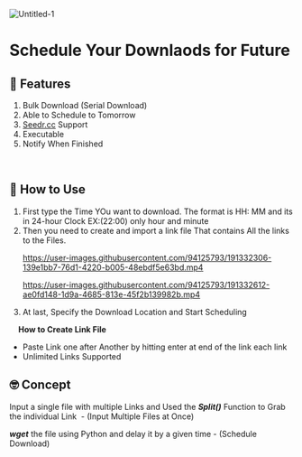 ![Untitled-1](https://user-images.githubusercontent.com/94125793/191333314-b189b764-d296-47df-82cc-34dab114cfe2.png)

<h1>Schedule Your Downlaods for Future</h1>

<h2 dir="auto">🧐&nbsp;Features</h2>
<ol>


<li>Bulk Download (Serial Download)</li>
<li>Able to Schedule to Tomorrow</li>
<li><a href="http://www.seedr.cc" target="_blank">Seedr.cc</a> Support</li>
<li>Executable</li>
<li>Notify When Finished</li>
</ol>
<p>&nbsp;</p>
<h2 dir="auto">🤔 How to Use</h2>
<ol>
<li>First type the Time YOu want to download. The format is HH: MM and its in 24-hour Clock EX:(22:00) only hour and minute</li>
<li>Then you need to create and import a link file That contains All the links to the Files.



https://user-images.githubusercontent.com/94125793/191332306-139e1bb7-76d1-4220-b005-48ebdf5e63bd.mp4



https://user-images.githubusercontent.com/94125793/191332612-ae0fd148-1d9a-4685-813e-45f2b139982b.mp4



</li>
<li>At last, Specify the Download Location and Start Scheduling</li>
</ol>
<p>&nbsp; &nbsp; <strong>How to Create Link File</strong></p>
<ul>
<li>Paste Link one after Another by hitting enter at end of the link each link&nbsp;</li>
<li>Unlimited Links Supported</li>
</ul>
<h2 dir="auto">🤓 Concept</h2>
<p>Input a single file with multiple Links and Used the <strong><em>Split()</em></strong> Function to Grab the individual Link&nbsp; - (Input Multiple Files at Once)&nbsp;</p>
<p><strong><em>wget</em></strong> the file using Python and delay it by a given time - (Schedule Download)</p>
<p>&nbsp;</p>
